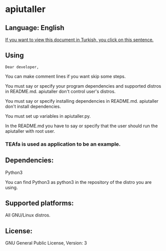 # apiutaller
## Language: English
[If you want to view this document in Turkish, you click on this sentence.](https://github.com/MuKonqi/apiutaller/blob/main/BENİOKU.md)
## Using
    Dear developer,

You can make comment lines if you want skip some steps.

You must say or specify your program dependencies and supported distros in README.md. apiutaller don't control user's distros.

You must say or specify installing dependencies in README.md. apiutaller don't install dependencies.

You must set up variables in apiutaller.py.

In the README.md you have to say or specify that the user should run the apiutaller with root user.

### TEAfa is used as application to be an example.
## Dependencies:
Python3

You can find Python3 as python3 in the repository of the distro you are using.

## Supported platforms:
All GNU/Linux distros.
## License:
GNU General Public License, Version: 3